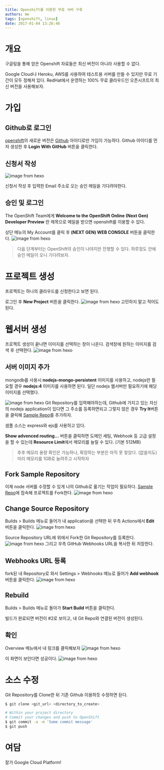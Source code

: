 ```yaml
---
title: Openshift를 이용한 무료 서버 구축
authors: me
tags: [openshift, linux]
date: 2017-01-04 13:26:48
---
```


# 개요

구글링을 통해 얻은 Openshift 자료들은 최신 버전이 아니라 사용할 수 없다.

Google Cloud나 Heroku, AWS를 사용하여 테스트용 서버를 만들 수 있지만
무료 기간이 모두 정해져 있다. RedHat에서 운영하는 100% 무료 클라우드인 오픈시프트의 최신 버전을 사용해보자.

# 가입

## Github로 로그인

[openshift](https://www.openshift.com/devpreview/register.html)의 새로운 버전은 [Github](https://github.com/join?source=header-home) 아이디로만 가입이 가능하다.
Github 아이디를 먼저 생성한 후 **Login With GitHub** 버튼을 클릭한다.

## 신청서 작성

![image from hexo](https://i.imgur.com/VXmkRtI.png)

신청서 작성 후 입력한 Email 주소로 오는 승인 메일을 기다려야한다.

## 승인 및 로그인

The OpenShift Team에게 **Welcome to the OpenShift Online (Next Gen) Developer Preview** 란 제목으로 메일을 받으면 openshift를 이용할 수 있다.

상단 메뉴의 My Account를 클릭 후 **(NEXT GEN) WEB CONSOLE** 버튼을 클릭한다.
![image from hexo](https://i.imgur.com/KC75ZDi.png)

> 다음 단계부터는 OpenShift의 승인이 나야지만 진행할 수 있다.
> 하루정도 안에 승인 메일이 오니 기다려보자.

# 프로젝트 생성

프로젝트는 하나의 클라우드를 신청한다고 보면 된다.

로그인 후 **New Project** 버튼을 클릭한다.
![image from hexo](https://i.imgur.com/rP3yAxj.png)
고민하지 말고 적어도 된다.

# 웹서버 생성

프로젝트 생성이 끝나면 이미지를 선택하는 창이 나온다.
검색창에 원하는 이미지를 검색 후 선택한다.
![image from hexo](https://i.imgur.com/A9PhDWz.png)

## 서버 이미지 추가

mongodb를 사용시 **nodejs-mongo-persistent** 이미지를 사용하고, nodejs만 필요할 경우 **nodejs:4** 이미지를 사용하면 된다.
일단 nodejs 웹서버만 필요하기에 해당 이미지를 선택했다.

![image from hexo](https://i.imgur.com/RllhNcT.png)
Git Repository를 입력해야하는데, Github에 가지고 있는 자신의 nodejs application이 있다면 그 주소를 등록하면되고 그렇지 않은 경우 **Try It**버튼을 클릭해 [Sample Repo](https://github.com/openshift/nodejs-ex.git)를 추가하자.

샘플 소스는 express와 ejs를 사용하고 있다.

**Show advenced routing...** 버튼을 클릭하면 도메인 세팅, Webhook 등 고급 설정을 할 수 있는데 **Resource Limit**에서 메모리를 늘릴 수 있다. (기본 512MB)

> 추후 메모리 용량 확인은 가능하나, 확장하는 부분은 아직 못 찾았다. (없을지도)
> 미리 메모리를 1GB로 늘려주고 시작하자

## Fork Sample Repository

이제 node 서버를 수정할 수 있게 나의 Github로 옮기는 작업이 필요하다.
[Sample Repo](https://github.com/openshift/nodejs-ex.git)에 접속해 프로젝트를 Fork한다.
![image from hexo](https://i.imgur.com/xuOtprG.png)

## Change Source Repository

Builds > Builds 메뉴로 들어가 내 application을 선택한 뒤 우측 Actions에서 **Edit** 버튼을 클릭한다.
![image from hexo](https://i.imgur.com/uO5GtKC.png)

Source Repository URL에 위에서 Fork한 Git Repository를 등록한다.
![image from hexo](https://i.imgur.com/CMz9N1X.png)
그리고 우측 GitHub Webhooks URL을 복사한 뒤 저장한다.

## Webhooks URL 등록

fork된 내 Repository로 와서 Settings > Webhooks 메뉴로 들어가 **Add webhook** 버튼을 클릭한다.
![image from hexo](https://i.imgur.com/rcgSVCg.png)

## Rebuild

Builds > Builds 메뉴로 돌아가 **Start Build** 버튼을 클릭한다.

빌드가 완료되면 버전이 #2로 보이고, 내 Git Repo와 연결된 버전이 생성된다.

## 확인

Overview 메뉴에서 내 링크를 클릭해보자
![image from hexo](https://i.imgur.com/X8qZv0v.png)

이 화면이 보인다면 성공이다.
![image from hexo](https://i.imgur.com/XiFBTd4.png)

# 소스 수정

Git Repository를 Clone한 뒤 기존 Github 이용하듯 수정하면 된다.

```bash
$ git clone <git_url> <directory_to_create>

# Within your project directory
# Commit your changes and push to OpenShift
$ git commit -a -m 'Some commit message'
$ git push
```

# 여담

잘가 Google Cloud Platform!
